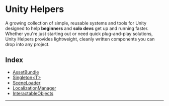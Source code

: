 

# Unity Helpers

A growing collection of simple, reusable systems and tools for Unity designed to help **beginners** and **solo devs** get up and running faster.
Whether you're just starting out or need quick plug-and-play solutions, Unity Helpers provides lightweight, cleanly written components you can drop into any project.


## Index

- [AssetBundle](AssetBundle/)
- [Singleton\<T\>](Singleton/)
- [SceneLoader](SceneLoader/)
- [LocalizationManager](Localization/)
- [InteractableObjects](Interatable-Objects/)
---
